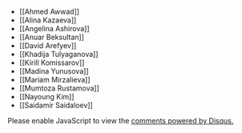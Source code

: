 - [[Ahmed Awwad]]
- [[Alina Kazaeva]]
- [[Angelina Ashirova]]
- [[Anuar Beksultan]]
- [[David Arefyev]]
- [[Khadija Tulyaganova]]
- [[Kirill Komissarov]]
- [[Madina Yunusova]]
- [[Mariam Mirzalieva]]
- [[Mumtoza Rustamova]]
- [[Nayoung Kim]]
- [[Saidamir Saidaloev]]



<div id="disqus_thread"></div>
<script>
    /**
    *  RECOMMENDED CONFIGURATION VARIABLES: EDIT AND UNCOMMENT THE SECTION BELOW TO INSERT DYNAMIC VALUES FROM YOUR PLATFORM OR CMS.
    *  LEARN WHY DEFINING THESE VARIABLES IS IMPORTANT: https://disqus.com/admin/universalcode/#configuration-variables    */
    /*
    var disqus_config = function () {
    this.page.url = PAGE_URL;  // Replace PAGE_URL with your page's canonical URL variable
    this.page.identifier = PAGE_IDENTIFIER; // Replace PAGE_IDENTIFIER with your page's unique identifier variable
    };
    */
    (function() { // DON'T EDIT BELOW THIS LINE
    var d = document, s = d.createElement('script');
    s.src = 'https://exhitbion-1.disqus.com/embed.js';
    s.setAttribute('data-timestamp', +new Date());
    (d.head || d.body).appendChild(s);
    })();
</script>
<noscript>Please enable JavaScript to view the <a href="https://disqus.com/?ref_noscript">comments powered by Disqus.</a></noscript>

